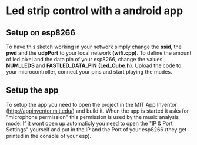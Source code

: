 # Led strip control with a android app

## Setup on esp8266

To have this sketch working in your network simply change the **ssid**, the **pwd** and the **udpPort** to your local network
**(wifi.cpp)**. To define the amount of led pixel and the data pin of your esp8266, change the values **NUM_LEDS** and
**FASTLED_DATA_PIN** **(Led_Cube.h)**. Upload the code to your microcontroller, connect your pins and start playing the modes.

## Setup the app

To setup the app you need to open the project in the MIT App Inventor (http://appinventor.mit.edu/) and build it.
When the app is started it asks for "microphone permission" this permission is used by the music analysis mode. If it wont open up automaticly you need to open the "IP & Port Settings" yourself and put in the IP and the Port of your esp8266 (they get printed in the console of your esp).
